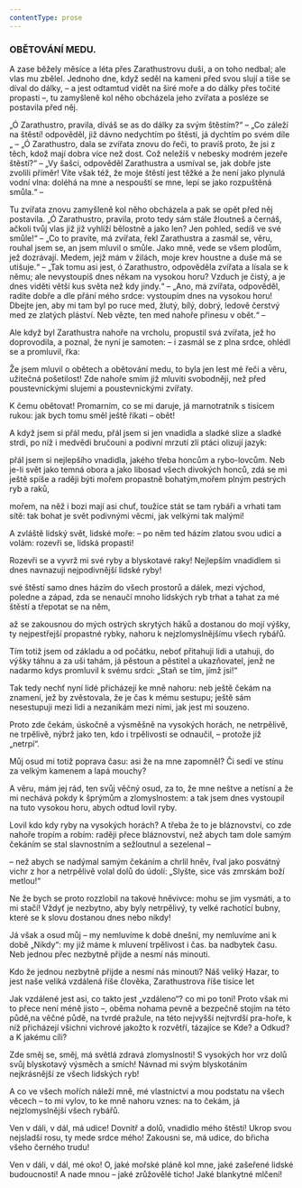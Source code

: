 ```yaml
---
contentType: prose
---
```


### OBĚTOVÁNÍ MEDU.

A zase běžely měsíce a léta přes Zarathustrovu duši, a on toho nedbal; ale vlas mu zbělel. Jednoho dne, když seděl na kameni před svou slují a tiše se díval do dálky, – a jest odtamtud vidět na širé moře a do dálky přes točité propasti –, tu zamyšleně kol něho obcházela jeho zvířata a posléze se postavila před něj.

„Ó Zarathustro, pravila, díváš se as do dálky za svým štěstím?“ – „Co záleží na štěstí! odpověděl, již dávno nedychtím po štěstí, já dychtím po svém díle „ – „Ó Zarathustro, dala se zvířata znovu do řeči, to pravíš proto, že jsi z těch, kdož mají dobra více než dost. Což neležíš v nebesky modrém jezeře štěstí?“ – „Vy šašci, odpověděl Zarathustra a usmíval se, jak dobře jste zvolili příměr! Víte však též, že moje štěstí jest těžké a že není jako plynulá vodní vlna: doléhá na mne a nespouští se mne, lepí se jako rozpuštěná smůla.“ –

Tu zvířata znovu zamyšleně kol něho obcházela a pak se opět před něj postavila. „Ó Zarathustro, pravila, proto tedy sám stále žloutneš a černáš, ačkoli tvůj vlas již již vyhlíží bělostně a jako len? Jen pohled, sedíš ve své smůle!“ – „Co to pravíte, má zvířata, řekl Zarathustra a zasmál se, věru, rouhal jsem se, an jsem mluvil o smůle. Jako mně, vede se všem plodům, jež dozrávají. Medem, jejž mám v žilách, moje krev houstne a duše má se utišuje.“ – „Tak tomu asi jest, ó Zarathustro, odpověděla zvířata a lísala se k němu; ale nevystoupíš dnes někam na vysokou horu? Vzduch je čistý, a je dnes viděti větší kus světa než kdy jindy.“ – „Ano, má zvířata, odpověděl, radíte dobře a dle přání mého srdce: vystoupím dnes na vysokou horu! Dbejte jen, aby mi tam byl po ruce med, žlutý, bílý, dobrý, ledově čerstvý med ze zlatých pláství. Neb vězte, ten med nahoře přinesu v obět.“ – 

Ale když byl Zarathustra nahoře na vrcholu, propustil svá zvířata, jež ho doprovodila, a poznal, že nyní je samoten: – i zasmál se z plna srdce, ohlédl se a promluvil, řka:

Že jsem mluvil o obětech a obětování medu, to byla jen lest mé řeči a věru, užitečná pošetilost! Zde nahoře smím již mluviti svobodněji, než před poustevnickými slujemi a poustevnickými zvířaty.

K čemu obětovat! Promarním, co se mi daruje, já marnotratník s tisícem rukou: jak bych tomu směl ještě říkati – obět!

A když jsem si přál medu, přál jsem si jen vnadidla a sladké slize a sladké strdi, po níž i medvědi bručouni a podivní mrzutí zlí ptáci olizují jazyk: 

přál jsem si nejlepšího vnadidla, jakého třeba honcům a rybo-lovcům. Neb je-li svět jako temná obora a jako libosad všech divokých honců, zdá se mi ještě spíše a raději býti mořem propastně bohatým,mořem plným pestrých ryb a raků, 

mořem, na něž i bozi mají asi chuť, toužíce stát se tam rybáři a vrhati tam sítě: tak bohat je svět podivnými věcmi, jak velkými tak malými!

A zvláště lidský svět, lidské moře: – po něm ted házím zlatou svou udici a volám: rozevři se, lidská propasti!

Rozevři se a vyvrž mi své ryby a blyskotavé raky! Nejlepším vnadidlem si dnes navnazuji nejpodivnější lidské ryby! 

své štěstí samo dnes házím do všech prostorů a dálek, mezi východ, poledne a západ, zda se nenaučí mnoho lidských ryb trhat a tahat za mé štěstí a třepotat se na něm,

až se zakousnou do mých ostrých skrytých háků a dostanou do mojí výšky, ty nejpestřejší propastné rybky, nahoru k nejzlomyslnějšímu všech rybářů.

Tím totiž jsem od základu a od počátku, neboť přitahuji lidi a utahuji, do výšky táhnu a za uši tahám, já pěstoun a pěstitel a ukazňovatel, jenž ne nadarmo kdys promluvil k svému srdci: „Staň se tím, jímž jsi!“

Tak tedy nechť nyní lidé přicházejí ke mně nahoru: neb ještě čekám na znamení, jež by zvěstovala, že je čas k mému sestupu; ještě sám nesestupuji mezi lidi a nezanikám mezi nimi, jak jest mi souzeno.

Proto zde čekám, úskočně a výsměšně na vysokých horách, ne netrpělivě, ne trpělivě, nýbrž jako ten, kdo i trpělivosti se odnaučil, – protože již „netrpí“.

Můj osud mi totiž poprava času: asi že na mne zapomněl? Či sedí ve stínu za velkým kamenem a lapá mouchy?

A věru, mám jej rád, ten svůj věčný osud, za to, že mne neštve a netísní a že mi nechává pokdy k šprýmům a zlomyslnostem: a tak jsem dnes vystoupil na tuto vysokou horu, abych odtud lovil ryby.

Lovil kdo kdy ryby na vysokých horách? A třeba že to je bláznovství, co zde nahoře tropím a robím: raději přece bláznovství, než abych tam dole samým čekáním se stal slavnostním a sežloutnul a sezelenal –

– než abych se nadýmal samým čekáním a chrlil hněv, řval jako posvátný vichr z hor a netrpělivě volal dolů do údolí: „Slyšte, sice vás zmrskám boží metlou!“

Ne že bych se proto rozzlobil na takové hněvivce: mohu se jim vysmáti, a to mi stačí! Vždyť je nezbytno, aby byly netrpělivý, ty velké rachotící bubny, které se k slovu dostanou dnes nebo nikdy!

Já však a osud můj – my nemluvíme k době dnešní, my nemluvíme ani k době „Nikdy“: my již máme k mluvení trpělivost i čas. ba nadbytek času. Neb jednou přec nezbytně přijde a nesmí nás minouti.

Kdo že jednou nezbytně přijde a nesmí nás minouti? Náš veliký Hazar, to jest naše veliká vzdálená říše člověka, Zarathustrova říše tisíce let

Jak vzdálené jest asi, co takto jest „vzdáleno“? co mi po toni! Proto však mi to přece není méně jisto –, oběma nohama pevně a bezpečně stojím na této půdě,na věčné půdě, na tvrdé pražule, na této nejvyšší nejtvrdší pra-hoře, k níž přicházejí všichni vichrové jakožto k rozvětří, tázajíce se Kde? a Odkud? a K jakému cíli?

Zde směj se, směj, má světlá zdravá zlomyslnosti! S vysokých hor vrz dolů svůj blyskotavý výsměch a smích! Návnad mi svým blyskotáním nejkrásnější ze všech lidských ryb!

A co ve všech mořích náleží mně, mé vlastnictví a mou podstatu na všech věcech – to mi vylov, to ke mně nahoru vznes: na to čekám, já nejzlomyslnější všech rybářů.

Ven v dáli, v dál, má udice! Dovnitř a dolů, vnadidlo mého štěstí! Ukrop svou nejsladší rosu, ty mede srdce mého! Zakousni se, má udice, do břicha všeho černého trudu!

Ven v dáli, v dál, mé oko! O, jaké mořské pláně kol mne, jaké zašeřené lidské budoucnosti! A nade mnou – jaké zrůžovělé ticho! Jaké blankytné mlčení!
